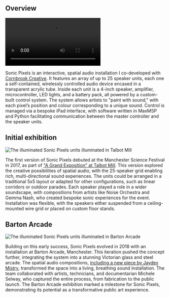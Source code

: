 ## Overview

<video src="/pixels.webm" caption='The debut of Sonic Pixels in Talbot Mill'></video>

Sonic Pixels is an interactive, spatial audio installation I co-developed with [Cornbrook Creative](https://sonicpixels.cornbrookcreative.uk/). It features an array of up to 25 speaker units, each one a self-contained, wirelessly controlled audio device encased in a transparent acrylic tube. Inside each unit is a 4-inch speaker, amplifier, microcontroller, LED lights, and a battery pack, all powered by a custom-built control system. The system allows artists to "paint with sound," with each pixel’s position and colour corresponding to a unique sound. Control is managed via a bespoke iPad interface, with software written in MaxMSP and Python facilitating communication between the master controller and the speaker units.

## Initial exhibition

![The illuminated Sonic Pixels units illuminated in Talbot Mill](pixels_2.png)

The first version of Sonic Pixels debuted at the Manchester Science Festival in 2017, as part of ["A Grand Exposition" at Talbot Mill](https://vimeo.com/264633269). This version explored the creative possibilities of spatial audio, with the 25-speaker grid enabling rich, multi-directional sound experiences. The units could be arranged in a traditional 5x5 layout or adapted for other configurations, such as linear corridors or outdoor parades. Each speaker played a role in a wider soundscape, with compositions from artists like Noise Orchestra and Gemma Nash, who created bespoke sonic experiences for the event. Installation was flexible, with the speakers either suspended from a ceiling-mounted wire grid or placed on custom floor stands.

## Barton Arcade

![The illuminated Sonic Pixels units illuminated in Barton Arcade](pixels_1.jpg)

Building on this early success, Sonic Pixels evolved in 2018 with an installation at Barton Arcade, Manchester. This iteration pushed the concept further, integrating the system into a stunning Victorian glass and steel arcade. The spatial audio compositions, [including a new piece by Jaydev Mistry](https://vimeo.com/406223273), transformed the space into a living, breathing sound installation. The team collaborated with artists, technicians, and documentarian Michele Selway, who captured the entire process, from fabrication to the public launch. The Barton Arcade exhibition marked a milestone for Sonic Pixels, demonstrating its potential as a transformative public art experience.
